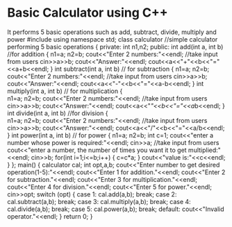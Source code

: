 # Basic Calculator using C++
 It performs 5 basic operations such as add, subtract, divide, multiply and power
#include<iostream>
using namespace std;
class calculator //simple calculator performing 5 basic operations
{
	private:
		int n1,n2;
		public:
			int add(int a, int b) //for addition
			{
				n1=a;
				n2=b;
				cout<<"Enter 2 numbers:"<<endl; //take input from users
				cin>>a>>b;
				cout<<"Answer:"<<endl;
				cout<<a<<"+"<<b<<"="<<a+b<<endl;
			}
			int subtract(int a, int b) // for subtraction
			{
				n1=a;
				n2=b;
				cout<<"Enter 2 numbers:"<<endl; //take input from users
				cin>>a>>b;
				cout<<"Answer:"<<endl;
				cout<<a<<"-"<<b<<"="<<a-b<<endl;
			}
			int multiply(int a, int b) // for multiplication
			{	
		  n1=a;
				n2=b;
				cout<<"Enter 2 numbers:"<<endl; //take input from users
				cin>>a>>b;
				cout<<"Answer:"<<endl;
				cout<<a<<"*"<<b<<"="<<a*b<<endl;
			}
			int divide(int a, int b) //for division
			{	
			 n1=a;
				n2=b;
				cout<<"Enter 2 numbers:"<<endl; //take input from users
				cin>>a>>b;
				cout<<"Answer:"<<endl;
				cout<<a<<"/"<<b<<"="<<a/b<<endl;
			}
			int power(int a, int b) // for power
			{
		  n1=a;
				n2=b;
			 int c=1;
			 cout<<"enter a number whose power is required:"<<endl;
    cin>>a;  //take input from users
    cout<<"enter a number, the number of times you want it to get multiplied:"<<endl;
	   cin>>b;
    for(int i=1;i<=b;i++)
        	{
	        	c=c*a;
        	}
			cout<<"value is:"<<c<<endl;
			}
};
main()
{
	calculator cal;
	int opt,a,b;
	cout<<"Enter number to get desired operation(1-5):"<<endl;
 cout<<"Enter 1 for addition."<<endl;
	cout<<"Enter 2 for subtraction."<<endl;
	cout<<"Enter 3 for multiplication."<<endl;
 cout<<"Enter 4 for division."<<endl;
 cout<<"Enter 5 for power."<<endl;
 cin>>opt;
	switch (opt)
	{
  case 1:
			cal.add(a,b);
		break;
		case 2:
			cal.subtract(a,b);
		break;
		case 3:
			cal.multiply(a,b);
		break;
		case 4:
			cal.divide(a,b);
		break;
		case 5:
		 cal.power(a,b);
		break;
		default:
			cout<<"Invalid operator."<<endl;
	    }
	return 0;
}
